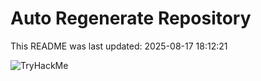 # Auto Regenerate Repository

This README was last updated: 2025-08-17 18:12:21

 ![TryHackMe](https://tryhackme.com/badge/533634)